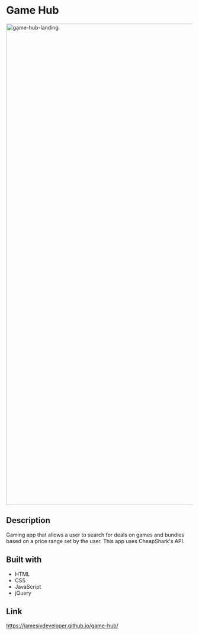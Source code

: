 # Game Hub

<img width="1299" alt="game-hub-landing" src="https://user-images.githubusercontent.com/68920695/175373003-8924766d-9ea9-44d9-8753-1865686fb76c.png">

## Description
Gaming app that allows a user to search for deals on games and bundles based on a price range set by the user.  This app uses CheapShark's API.  

## Built with 
- HTML
- CSS
- JavaScript
- jQuery

## Link
https://jamesivdeveloper.github.io/game-hub/

